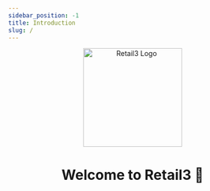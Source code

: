 ```yaml
---
sidebar_position: -1
title: Introduction
slug: /
---
```


<div align="center">
    <img src="img/logo.png" alt="Retail3 Logo" width="200" />
    <h1>Welcome to Retail3 👋</h1>
</div>
